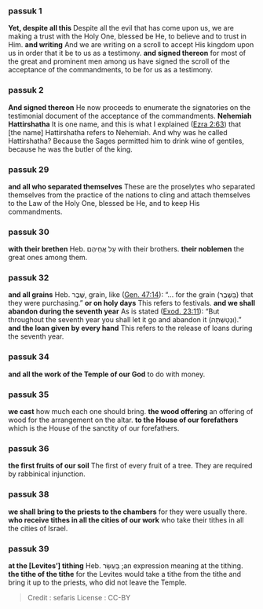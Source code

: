 
### passuk 1
<b>Yet, despite all this</b> Despite all the evil that has come upon us, we are making a trust with the Holy One, blessed be He, to believe and to trust in Him. 
<b>and writing</b> And we are writing on a scroll to accept His kingdom upon us in order that it be to us as a testimony. 
<b>and signed thereon</b> for most of the great and prominent men among us have signed the scroll of the acceptance of the commandments, to be for us as a testimony. 

### passuk 2
<b>And signed thereon</b> He now proceeds to enumerate the signatories on the testimonial document of the acceptance of the commandments. 
<b>Nehemiah Hattirshatha</b> It is one name, and this is what I explained (<a class="refLink" href="/Ezra.2.63" data-ref="Ezra 2:63">Ezra 2:63</a>) that [the name] Hattirshatha refers to Nehemiah. And why was he called Hattirshatha? Because the Sages permitted him to drink wine of gentiles, because he was the butler of the king. 

### passuk 29
<b>and all who separated themselves</b> These are the proselytes who separated themselves from the practice of the nations to cling and attach themselves to the Law of the Holy One, blessed be He, and to keep His commandments. 

### passuk 30
<b>with their brethen</b> Heb. עַל אֲחֵיהֶם with their brothers. 
<b>their noblemen</b> the great ones among them. 

### passuk 32
<b>and all grains</b> Heb. שֶּׁבֶר, grain, like (<a class="refLink" href="/Genesis.47.14" data-ref="Genesis 47:14">Gen. 47:14</a>): “... for the grain (בַּשֶּׁבֶר) that they were purchasing.” 
<b>or on holy days</b> This refers to festivals. 
<b>and we shall abandon during the seventh year</b> As is stated (<a class="refLink" href="/Exodus.23.11" data-ref="Exodus 23:11">Exod. 23:11</a>): “But throughout the seventh year you shall let it go and abandon it (וּנְטַשְּׁתָּה).” 
<b>and the loan given by every hand</b> This refers to the release of loans during the seventh year. 

### passuk 34
<b>and all the work of the Temple of our God</b> to do with money. 

### passuk 35
<b>we cast</b> how much each one should bring. 
<b>the wood offering</b> an offering of wood for the arrangement on the altar. 
<b>to the House of our forefathers</b> which is the House of the sanctity of our forefathers. 

### passuk 36
<b>the first fruits of our soil</b> The first of every fruit of a tree. They are required by rabbinical injunction. 

### passuk 38
<b>we shall bring to the priests to the chambers</b> for they were usually there. 
<b>who receive tithes in all the cities of our work</b> who take their tithes in all the cities of Israel. 

### passuk 39
<b>at the [Levites’] tithing</b> Heb. בַּעְשֵּׂר ;an expression meaning at the tithing. 
<b>the tithe of the tithe</b> for the Levites would take a tithe from the tithe and bring it up to the priests, who did not leave the Temple. 

>Credit : sefaris
>License : CC-BY
